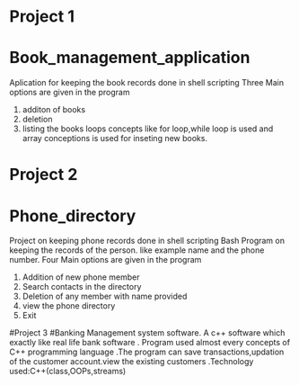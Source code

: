 

# Project 1
# Book_management_application 
Aplication for keeping the book records done in shell scripting
Three Main options are given in the program
1. additon of books
2. deletion
3. listing the books 
loops concepts like for loop,while loop is used and array conceptions is used for inseting new books.



# Project 2
# Phone_directory
Project on keeping phone records done in shell scripting 
Bash Program on keeping the records of the person. like example name and the phone number.
Four Main options are given in the program
1. Addition of new phone member
2. Search contacts in the directory
3. Deletion of any member with name provided
4. view the phone directory
5. Exit

#Project 3
#Banking Management system software.
A c++ software which exactly like real life bank software . Program used almost every concepts of C++ programming
language .The program can save transactions,updation of the
customer account.view the existing customers .Technology used:C++(class,OOPs,streams)
